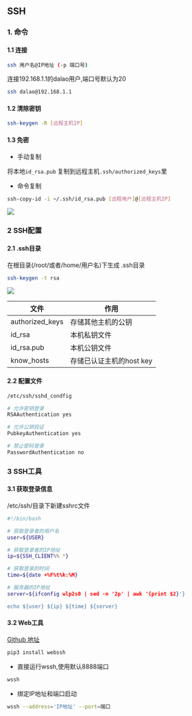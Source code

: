 <!--
 * @Description: 
 * @Version: 1.0
 * @Author: DaLao
 * @Email: dalao_li@163.com
 * @Date: 2021-03-14 13:31:07
 * @LastEditors: DaLao
 * @LastEditTime: 2022-07-03 13:59:47
-->

## SSH


### 1. 命令


#### 1.1 连接

```sh
ssh 用户名@IP地址 (-p 端口号)
```

连接192.168.1.1的dalao用户,端口号默认为20

```sh 
ssh dalao@192.168.1.1
```


#### 1.2 清除密钥

```sh
ssh-keygen -R [远程主机IP]
``` 


#### 1.3 免密


- 手动复制

将本地`id_rsa.pub` 复制到远程主机`.ssh/authorized_keys`里


- 命令复制

```sh
ssh-copy-id -i ~/.ssh/id_rsa.pub [远程用户]@[远程主机IP]
```

![](https://cdn.hurra.ltd/img/20211229213337.png)



### 2 SSH配置

#### 2.1 .ssh目录


在根目录(/root/或者/home/用户名)下生成 .ssh目录

```sh
ssh-keygen -t rsa
```

![](https://cdn.hurra.ltd/img/20210312104415.png)

| 文件            | 作用                     |
| --------------- | ------------------------ |
| authorized_keys | 存储其他主机的公钥       |
| id_rsa          | 本机私钥文件             |
| id_rsa.pub      | 本机公钥文件             |
| know_hosts      | 存储已认证主机的host key |



#### 2.2 配置文件


```sh
/etc/ssh/sshd_condfig
```

```sh
# 允许密钥登录
RSAAuthentication yes

# 允许公钥验证 
PubkeyAuthentication yes

# 禁止密码登录
PasswordAuthentication no
```



### 3 SSH工具


#### 3.1 获取登录信息


/etc/ssh/目录下新建sshrc文件

```sh
#!/bin/bash

# 获取登录者的用户名
user=${USER}

# 获取登录者的IP地址
ip=${SSH_CLIENT%% *}

# 获取登录的时间
time=${date +%F%t%k:%M}

# 服务器的IP地址
server=${ifconfig wlp2s0 | sed -n '2p' | awk '{print $2}'}

echo ${user} ${ip} ${time} ${server}
```



#### 3.2 Web工具


[Github 地址](https://github.com/huashengdun/webssh)


```sh
pip3 install webssh
```

- 直接运行wssh,使用默认8888端口

```sh
wssh
```


- 绑定IP地址和端口启动

```sh
wssh --address='IP地址' --port=端口
```